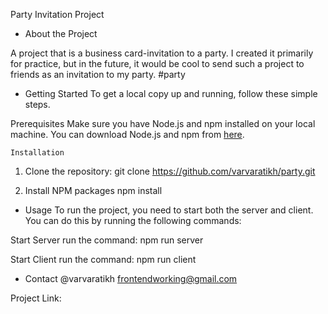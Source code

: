 Party Invitation Project

- About the Project

A project that is a business card-invitation to a party. I created it primarily for practice, but in the future, it would be cool to send such a project to friends as an invitation to my party. #party

- Getting Started
  To get a local copy up and running, follow these simple steps.

Prerequisites
  Make sure you have Node.js and npm installed on your local machine. You can download Node.js and npm from [here](https://nodejs.org/).

    Installation

1) Clone the repository:
    git clone https://github.com/varvaratikh/party.git

2) Install NPM packages
    npm install

- Usage 
  To run the project, you need to start both the server and client. You can do this by running the following commands:

Start Server
    run the command: npm run server

Start Client
    run the command: npm run client


- Contact
    @varvaratikh
    frontendworking@gmail.com

Project Link: 
